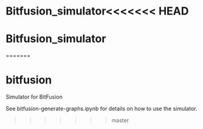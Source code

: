 # Bitfusion_simulator<<<<<<< HEAD
# Bitfusion_simulator
=======
# bitfusion
Simulator for BitFusion

See bitfusion-generate-graphs.ipynb for details on how to use the simulator.
>>>>>>> master
